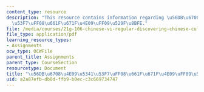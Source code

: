 ```yaml
---
content_type: resource
description: "This resource contains information regarding \u56DB\u6708\u4E09\u5341\
  \u53F7\uFF08\u661F\u671F\u4E09\uFF09\u529F\u8BFE."
file: /media/courses/21g-106-chinese-vi-regular-discovering-chinese-cultures-and-societies-spring-2003/a2a87efbdb0dffb9b0ecc3c669734747_MIT21G_106S03_55html.pdf
file_type: application/pdf
learning_resource_types:
- Assignments
ocw_type: OCWFile
parent_title: Assignments
parent_type: CourseSection
resourcetype: Document
title: "\u56DB\u6708\u4E09\u5341\u53F7\uFF08\u661F\u671F\u4E09\uFF09\u529F\u8BFE"
uid: a2a87efb-db0d-ffb9-b0ec-c3c669734747
---
```

